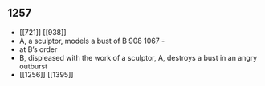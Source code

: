 ## 1257
- [[721]] [[938]] 
- A, a sculptor, models a bust of B 908 1067 -
- at B’s order
- B, displeased with the work of a sculptor, A, destroys a bust in an angry outburst
- [[1256]] [[1395]] 


